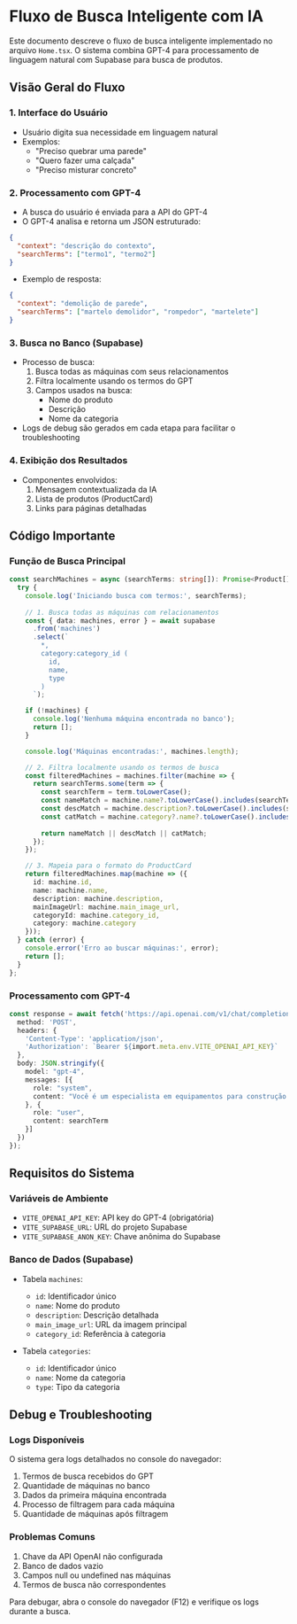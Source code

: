 # Fluxo de Busca Inteligente com IA

Este documento descreve o fluxo de busca inteligente implementado no arquivo `Home.tsx`. O sistema combina GPT-4 para processamento de linguagem natural com Supabase para busca de produtos.

## Visão Geral do Fluxo

### 1. Interface do Usuário
- Usuário digita sua necessidade em linguagem natural
- Exemplos:
  - "Preciso quebrar uma parede"
  - "Quero fazer uma calçada"
  - "Preciso misturar concreto"

### 2. Processamento com GPT-4
- A busca do usuário é enviada para a API do GPT-4
- O GPT-4 analisa e retorna um JSON estruturado:
```json
{
  "context": "descrição do contexto",
  "searchTerms": ["termo1", "termo2"]
}
```
- Exemplo de resposta:
```json
{
  "context": "demolição de parede",
  "searchTerms": ["martelo demolidor", "rompedor", "martelete"]
}
```

### 3. Busca no Banco (Supabase)
- Processo de busca:
  1. Busca todas as máquinas com seus relacionamentos
  2. Filtra localmente usando os termos do GPT
  3. Campos usados na busca:
     - Nome do produto
     - Descrição
     - Nome da categoria
- Logs de debug são gerados em cada etapa para facilitar o troubleshooting

### 4. Exibição dos Resultados
- Componentes envolvidos:
  1. Mensagem contextualizada da IA
  2. Lista de produtos (ProductCard)
  3. Links para páginas detalhadas

## Código Importante

### Função de Busca Principal
```typescript
const searchMachines = async (searchTerms: string[]): Promise<Product[]> => {
  try {
    console.log('Iniciando busca com termos:', searchTerms);
    
    // 1. Busca todas as máquinas com relacionamentos
    const { data: machines, error } = await supabase
      .from('machines')
      .select(`
        *,
        category:category_id (
          id,
          name,
          type
        )
      `);

    if (!machines) {
      console.log('Nenhuma máquina encontrada no banco');
      return [];
    }

    console.log('Máquinas encontradas:', machines.length);

    // 2. Filtra localmente usando os termos de busca
    const filteredMachines = machines.filter(machine => {
      return searchTerms.some(term => {
        const searchTerm = term.toLowerCase();
        const nameMatch = machine.name?.toLowerCase().includes(searchTerm);
        const descMatch = machine.description?.toLowerCase().includes(searchTerm);
        const catMatch = machine.category?.name?.toLowerCase().includes(searchTerm);
        
        return nameMatch || descMatch || catMatch;
      });
    });

    // 3. Mapeia para o formato do ProductCard
    return filteredMachines.map(machine => ({
      id: machine.id,
      name: machine.name,
      description: machine.description,
      mainImageUrl: machine.main_image_url,
      categoryId: machine.category_id,
      category: machine.category
    }));
  } catch (error) {
    console.error('Erro ao buscar máquinas:', error);
    return [];
  }
};
```

### Processamento com GPT-4
```typescript
const response = await fetch('https://api.openai.com/v1/chat/completions', {
  method: 'POST',
  headers: {
    'Content-Type': 'application/json',
    'Authorization': `Bearer ${import.meta.env.VITE_OPENAI_API_KEY}`
  },
  body: JSON.stringify({
    model: "gpt-4",
    messages: [{
      role: "system",
      content: "Você é um especialista em equipamentos para construção..."
    }, {
      role: "user",
      content: searchTerm
    }]
  })
});
```

## Requisitos do Sistema

### Variáveis de Ambiente
- `VITE_OPENAI_API_KEY`: API key do GPT-4 (obrigatória)
- `VITE_SUPABASE_URL`: URL do projeto Supabase
- `VITE_SUPABASE_ANON_KEY`: Chave anônima do Supabase

### Banco de Dados (Supabase)
- Tabela `machines`:
  - `id`: Identificador único
  - `name`: Nome do produto
  - `description`: Descrição detalhada
  - `main_image_url`: URL da imagem principal
  - `category_id`: Referência à categoria

- Tabela `categories`:
  - `id`: Identificador único
  - `name`: Nome da categoria
  - `type`: Tipo da categoria

## Debug e Troubleshooting

### Logs Disponíveis
O sistema gera logs detalhados no console do navegador:
1. Termos de busca recebidos do GPT
2. Quantidade de máquinas no banco
3. Dados da primeira máquina encontrada
4. Processo de filtragem para cada máquina
5. Quantidade de máquinas após filtragem

### Problemas Comuns
1. Chave da API OpenAI não configurada
2. Banco de dados vazio
3. Campos null ou undefined nas máquinas
4. Termos de busca não correspondentes

Para debugar, abra o console do navegador (F12) e verifique os logs durante a busca.
